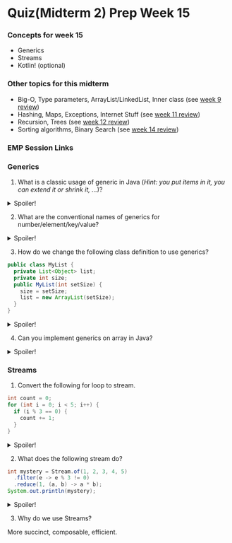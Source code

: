 # Quiz(Midterm 2) Prep Week 15

### Concepts for week 15
  * Generics
  * Streams
  * Kotlin! (optional)

### Other topics for this midterm
  * Big-O, Type parameters, ArrayList/LinkedList, Inner class (see [week 9 review](https://github.com/c5shen/CS125Fall20QuizPrep/blob/master/week9/week9.md))
  * Hashing, Maps, Exceptions, Internet Stuff (see [week 11 review](https://github.com/c5shen/CS125Fall20QuizPrep/blob/master/week11/week11.md))
  * Recursion, Trees (see [week 12 review](https://github.com/c5shen/CS125Fall20QuizPrep/blob/master/week12/week12.pdf))
  * Sorting algorithms, Binary Search (see [week 14 review](https://github.com/c5shen/CS125Fall20QuizPrep/blob/master/week14/week14.md))

### EMP Session Links


### Generics
1. What is a classic usage of generic in Java (_Hint: you put items in it, you can extend it or shrink it, ..._)?
<details>
  <summary>Spoiler!</summary>
  List
</details>

2. What are the conventional names of generics for number/element/key/value?
<details>
  <summary>Spoiler!</summary>
  N for number, E for element, K/V for key and value (in maps)
</details>

3. How do we change the following class definition to use generics?
```Java
public class MyList {
  private List<Object> list;
  private int size;
  public MyList(int setSize) {
    size = setSize;
    list = new ArrayList(setSize);
  }
}
```
<details>
  <summary>Spoiler!</summary>

```java
public class MyList<E> {
  private List<E> list;
  private int size;
  public MyList(int setSize) {
    size = setSize;
    list = new ArrayList(setSize);
  }
}
```
</details>

4. Can you implement generics on array in Java?
<details>
<summary>Spoiler!</summary>
No! Java array needs to have a specific type.
</details>


### Streams
1. Convert the following for loop to stream.
```java
int count = 0;
for (int i = 0; i < 5; i++) {
  if (i % 3 == 0) {
    count += 1;
  }
}
```
<details>
<summary>Spoiler!</summary>

```Java
int count = Stream.of(1, 2, 3, 4, 5)
  .filter(e -> e % 3 == 0)
  .count();
```
</details>

2. What does the following stream do?
```Java
int mystery = Stream.of(1, 2, 3, 4, 5)
  .filter(e -> e % 3 != 0)
  .reduce(1, (a, b) -> a * b);
System.out.println(mystery);
```
<details>
<summary>Spoiler!</summary>
It returns the product of all the inputs that are not multiples of 3, which is 40.
</details>

3. Why do we use Streams?

More succinct, composable, efficient.
